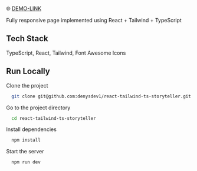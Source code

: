 🌐 [DEMO-LINK](https://react-tailwind-ts-storyteller.vercel.app/)

Fully responsive page implemented using React + Tailwind + TypeScript

## Tech Stack

TypeScript, React, Tailwind, Font Awesome Icons

## Run Locally

Clone the project

```bash
  git clone git@github.com:denysdev1/react-tailwind-ts-storyteller.git
```

Go to the project directory

```bash
  cd react-tailwind-ts-storyteller
```

Install dependencies

```bash
  npm install
```

Start the server

```bash
  npm run dev
```
